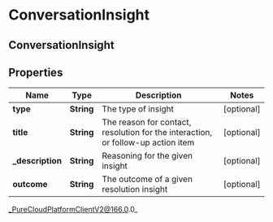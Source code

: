 # ConversationInsight

## ConversationInsight

## Properties

|Name | Type | Description | Notes|
|------------ | ------------- | ------------- | -------------|
| **type** | **String** | The type of insight | [optional] |
| **title** | **String** | The reason for contact, resolution for the interaction, or follow-up action item | [optional] |
| **_description** | **String** | Reasoning for the given insight | [optional] |
| **outcome** | **String** | The outcome of a given resolution insight | [optional] |



_PureCloudPlatformClientV2@166.0.0_
